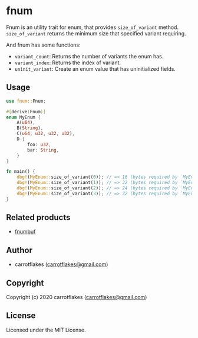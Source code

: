# fnum
Fnum is an utility trait for enum, that provides `size_of_variant` method.
`size_of_variant` returns the minimum size that specified variant requiring.

And fnum has some functions:

- `variant_count`: Returns the number of variants the enum has.
- `variant_index`: Returns the index of variant.
- `uninit_variant`: Create an enum value that has uninitialized fields.

## Usage
``` rust
use fnum::Fnum;

#[derive(Fnum)]
enum MyEnum {
    A(u64),
    B(String),
    C(u64, u32, u32, u32),
    D {
        foo: u32,
        bar: String,
    }
}

fn main() {
    dbg!(MyEnum::size_of_variant(0)); // => 16 (bytes required by `MyEnum::A(..)`)
    dbg!(MyEnum::size_of_variant(1)); // => 32 (bytes required by `MyEnum::B(..)`)
    dbg!(MyEnum::size_of_variant(2)); // => 24 (bytes required by `MyEnum::C(..)`)
    dbg!(MyEnum::size_of_variant(3)); // => 32 (bytes required by `MyEnum::D{..}`)
}
```

## Related products
- [fnumbuf](https://github.com/carrotflakes/fnumbuf)

## Author

* carrotflakes (carrotflakes@gmail.com)

## Copyright

Copyright (c) 2020 carrotflakes (carrotflakes@gmail.com)

## License

Licensed under the MIT License.
